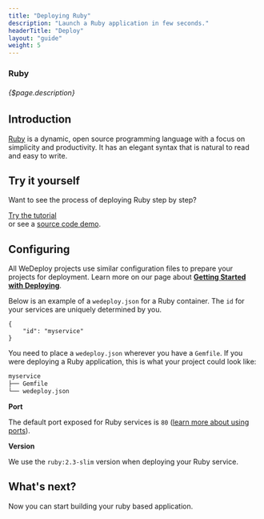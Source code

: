 ```yaml
---
title: "Deploying Ruby"
description: "Launch a Ruby application in few seconds."
headerTitle: "Deploy"
layout: "guide"
weight: 5
---
```


### Ruby

###### {$page.description}

<article id="1">

## Introduction

[Ruby](https://www.ruby-lang.org) is a dynamic, open source programming language with a focus on simplicity and productivity. It has an elegant syntax that is natural to read and easy to write.

</article>

<article id="2">

## Try it yourself

Want to see the process of deploying Ruby step by step?

<div class="guide-btn-cta">
	<a class="btn btn-accent btn-sm" href="/tutorials/ruby/" target="_blank">
		<span class="icon-16-external"></span>Try the tutorial
	</a>
</div>

<div class="guide-aux-cta">
	or see a <a href="https://github.com/wedeploy/boilerplate-ruby" target="_blank">source code demo</a>.
</div>

</article>

<article id="3">

## Configuring

<aside>

All WeDeploy projects use similar configuration files to prepare your projects for deployment. Learn more on our page about <strong><a href="/docs/deploy/getting-started/">Getting Started with Deploying</a></strong>.

</aside>

Below is an example of a `wedeploy.json` for a Ruby container. The `id` for your services are uniquely determined by you.

```application/json
{
	"id": "myservice"
}
```

You need to place a `wedeploy.json` wherever you have a `Gemfile`. If you were deploying a Ruby application, this is what your project could look like:

```xml
myservice
├── Gemfile
└── wedeploy.json
```

**Port**

The default port exposed for Ruby services is `80` ([learn more about using ports](/docs/deploy/configuring-deployments/#port)).

**Version**

We use the `ruby:2.3-slim` version when deploying your Ruby service.

</article>

## What's next?

Now you can start building your ruby based application.
